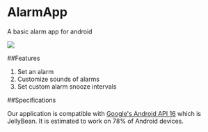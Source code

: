 # AlarmApp
A basic alarm app for android

<img src="http://img.talkandroid.com/uploads/2013/07/Android_Alarm.jpg" />


##Features
1. Set an alarm
2. Customize sounds of alarms
3. Set custom alarm snooze intervals


##Specifications

Our application is compatible with [Google's Android API 16](http://developer.android.com/about/versions/android-4.1.html) which is JellyBean. It is estimated to work on 78% of Android devices. 
